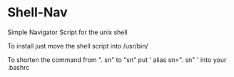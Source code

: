 # Shell-Nav
Simple Navigator Script for the unix shell

To install just move the shell script into /usr/bin/

To shorten the command from ". sn" to "sn" put ' alias sn=". sn" ' into your .bashrc
